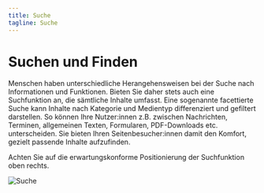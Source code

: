```yaml
---
title: Suche
tagline: Suche
---
```

# Suchen und Finden

Menschen haben unterschiedliche Herangehensweisen bei der Suche nach Informationen und Funktionen. Bieten Sie daher stets auch eine Suchfunktion an, die sämtliche Inhalte umfasst. Eine sogenannte facettierte Suche kann Inhalte nach Kategorie und Medientyp differenziert und gefiltert darstellen. So können Ihre Nutzer:innen z.B. zwischen Nachrichten, Terminen, allgemeinen Texten, Formularen, PDF-Downloads etc. unterscheiden. Sie bieten Ihren Seitenbesucher:innen damit den Komfort, gezielt passende Inhalte aufzufinden.

Achten Sie auf die erwartungskonforme Positionierung der Suchfunktion oben rechts.

![Suche](/img/components-graphics/comp_suche.png)
